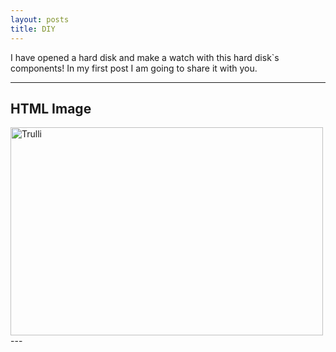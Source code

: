 ```yaml
---
layout: posts
title: DIY
---
```


 I have opened a hard disk and make a watch with this hard disk`s components!
 In my first post I am going to share it with you.

---
<!DOCTYPE html>
<html>
<body>

<h2>HTML Image</h2>
<img src="9.jpg" alt="Trulli" width="500" height="333">

</body>
</html>
 ---



